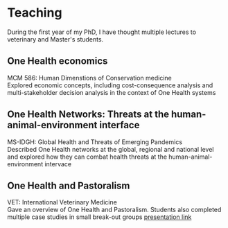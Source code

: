 # Teaching

During the first year of my PhD, I have thought multiple lectures to veterinary and Master's students.

## One Health economics
  MCM 586: Human Dimenstions of Conservation medicine  
  Explored economic concepts, including cost-consequence analysis and multi-stakeholder decision analysis in the context of One Health systems

## One Health Networks: Threats at the human-animal-environment interface
  MS-IDGH: Global Health and Threats of Emerging Pandemics  
  Described One Health networks at the global, regional and national level and explored how they can combat health threats at the human-animal-environment intervace
  
  ## One Health and Pastoralism
  VET: International Veterinary Medicine  
  Gave an overview of One Health and Pastoralism. Students also completed multiple case studies in small break-out groups
  [presentation link](https://www.icloud.com/keynote/024f54e8nWe8HETuLMleNqMUA#Evan_Griffith_One_Health_and_Pastoralism) 
